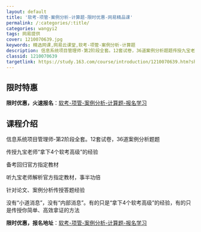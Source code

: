 ```yaml
---
layout: default
title: '软考-项管-案例分析-计算题-限时优惠-网易精品课'
permalink: /:categories/:title/
categories: wangyi2
tags: 网易提供
cover: 1210070639.jpg
keywords: 精选网课,网易云课堂,软考-项管-案例分析-计算题
description: 信息系统项目管理师-第2阶段全套。12套试卷，36道案例分析题题传授九宝老师“拿下4个软考高级”的经验备考回归官方指定教
classid: 1210070639
targetlink: https://study.163.com/course/introduction/1210070639.htm?share=1&shareId=1025206652&utm_campaign=share&utm_medium=iphoneShare&utm_source=&utm_u=1025206652
---
```


## 限时特惠

**限时优惠，火速报名**：[软考-项管-案例分析-计算题-报名学习](https://study.163.com/course/introduction/1210070639.htm?share=1&shareId=1025206652&utm_campaign=share&utm_medium=iphoneShare&utm_source=&utm_u=1025206652)

## 课程介绍

信息系统项目管理师-第2阶段全套。12套试卷，36道案例分析题题



传授九宝老师“拿下4个软考高级”的经验

备考回归官方指定教材

听九宝老师解析官方指定教材，事半功倍

针对论文、案例分析传授答题经验

没有“小道消息”，没有“内部消息”。有的只是“拿下4个软考高级”的经验，有的只是传授你简单、高效拿证的方法

**限时优惠，报名地址**：[软考-项管-案例分析-计算题-报名学习](https://study.163.com/course/introduction/1210070639.htm?share=1&shareId=1025206652&utm_campaign=share&utm_medium=iphoneShare&utm_source=&utm_u=1025206652)

